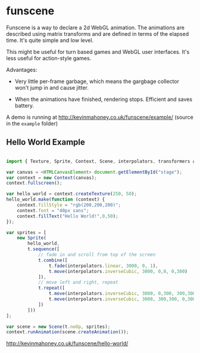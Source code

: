 # funscene

Funscene is a way to declare a 2d WebGL animation. The animations are
described using matrix transforms and are defined in terms of the
elapsed time. It's quite simple and low level.

This might be useful for turn based games and WebGL user
interfaces. It's less useful for action-style games.

Advantages:

* Very little per-frame garbage, which means the gargbage collector
  won't jump in and cause jitter.

* When the animations have finished, rendering stops. Efficient and
  saves battery.

A demo is running at http://kevinmahoney.co.uk/funscene/example/ (source in the `example` folder)

## Hello World Example

```javascript

import { Texture, Sprite, Context, Scene, interpolators, transformers as t } from 'funscene'

var canvas = <HTMLCanvasElement> document.getElementById("stage");
var context = new Context(canvas);
context.fullscreen();

var hello_world = context.createTexture(250, 50);
hello_world.make(function (context) {
    context.fillStyle = "rgb(200,200,200)";
    context.font = "40px sans";
    context.fillText("Hello World!",0,50);
});

var sprites = [
    new Sprite(
        hello_world,
        t.sequence([
            // fade in and scroll from top of the screen
            t.combine([
                t.fade(interpolators.linear, 3000, 0, 1),
                t.move(interpolators.inverseCubic, 3000, 0,0, 0,300)
            ]),
            // move left and right, repeat
            t.repeat([
                t.move(interpolators.inverseCubic, 3000, 0,300, 300,300),
                t.move(interpolators.inverseCubic, 3000, 300,300, 0,300)
            ])
        ]))
];

var scene = new Scene(t.noOp, sprites);
context.runAnimation(scene.createAnimation());

```

http://kevinmahoney.co.uk/funscene/hello-world/

